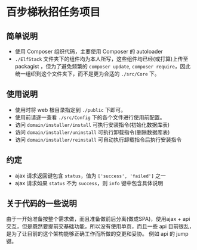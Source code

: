 # 百步梯秋招任务项目
## 简单说明
* 使用 Composer 组织代码，主要使用 Composer 的 autoloader
* `./ElfStack` 文件夹下的组件均为本人所写，这些组件均已经(或打算)上传至 packagist ，但为了避免频繁的 `composer update`, `composer require`，因此统一组织到这个文件夹下，而不是更为合适的 `./src/Core` 下。

## 使用说明
* 使用时将 web 根目录指定到 `./public` 下即可。
* 使用前请逐一查看 `./src/Config` 下的各个文件进行使用前配置。
* 访问 `domain/installer/install` 可执行安装指令(初始化数据库表)
* 访问 `domain/installer/uninstall` 可执行卸载指令(删除数据库表)
* 访问 `domain/installer/reinstall` 可自动执行卸载指令后执行安装指令

## 约定
* ajax 请求返回键包含 `status`，值为 `['success', 'failed']` 之一
* ajax 请求如果 `status` 不为 `success`，则 `info` 键中包含具体说明

## 关于代码的一些说明
 由于一开始准备按整个需求做，而且准备做前后分离(做成SPA)，使用ajax + api 交互，但是既然要提前交基础功能，所以没有使用单页，而且一些 api 目前很乱，是为了让目前的这个架构能够正确工作而所做的变更和妥协。 例如 api 的 jump 键。
